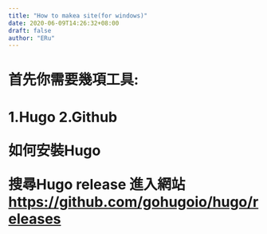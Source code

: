 ```yaml
---
title: "How to makea site(for windows)"
date: 2020-06-09T14:26:32+08:00
draft: false
author: "ERu"
---
```


<h1>首先你需要幾項工具:<h1>

1.Hugo
2.Github


如何安裝Hugo

搜尋Hugo release 進入網站
https://github.com/gohugoio/hugo/releases 

